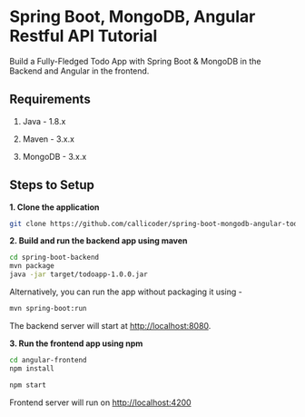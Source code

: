 # Spring Boot, MongoDB, Angular Restful API Tutorial

Build a Fully-Fledged Todo App with Spring Boot & MongoDB in the Backend and Angular in the frontend.

## Requirements

1. Java - 1.8.x

2. Maven - 3.x.x

3. MongoDB - 3.x.x

## Steps to Setup

**1. Clone the application**

```bash
git clone https://github.com/callicoder/spring-boot-mongodb-angular-todo-app.git
```

**2. Build and run the backend app using maven**

```bash
cd spring-boot-backend
mvn package
java -jar target/todoapp-1.0.0.jar
```

Alternatively, you can run the app without packaging it using -

```bash
mvn spring-boot:run
```

The backend server will start at <http://localhost:8080>.

**3. Run the frontend app using npm**

```bash
cd angular-frontend
npm install
```

```bash
npm start
```

Frontend server will run on <http://localhost:4200>
